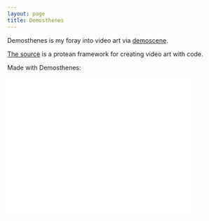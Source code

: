 ```yaml
---
layout: page
title: Demosthenes
---
```


Demosthenes is my foray into video art via [demoscene](http://en.wikipedia.org/wiki/Demoscene). 

[The source](https://github.com/benzguo/demosthenes) is a protean framework for creating video art with code.

Made with Demosthenes:

<iframe width="420" height="315" src="//www.youtube.com/embed/Wrv_C1udjjI" frameborder="0" allowfullscreen></iframe>


